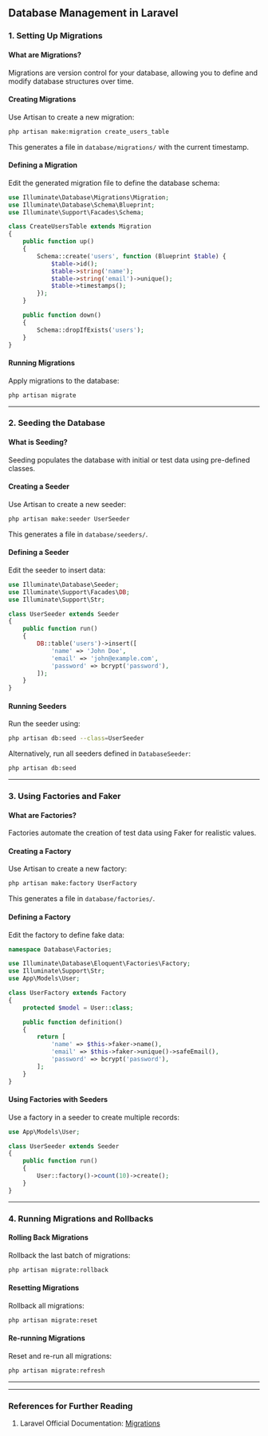 **Database Management in Laravel**
---

### **1. Setting Up Migrations**

#### **What are Migrations?**
Migrations are version control for your database, allowing you to define and modify database structures over time.

#### **Creating Migrations**
Use Artisan to create a new migration:
```bash
php artisan make:migration create_users_table
```
This generates a file in `database/migrations/` with the current timestamp.

#### **Defining a Migration**
Edit the generated migration file to define the database schema:
```php
use Illuminate\Database\Migrations\Migration;
use Illuminate\Database\Schema\Blueprint;
use Illuminate\Support\Facades\Schema;

class CreateUsersTable extends Migration
{
    public function up()
    {
        Schema::create('users', function (Blueprint $table) {
            $table->id();
            $table->string('name');
            $table->string('email')->unique();
            $table->timestamps();
        });
    }

    public function down()
    {
        Schema::dropIfExists('users');
    }
}
```

#### **Running Migrations**
Apply migrations to the database:
```bash
php artisan migrate
```

---

### **2. Seeding the Database**

#### **What is Seeding?**
Seeding populates the database with initial or test data using pre-defined classes.

#### **Creating a Seeder**
Use Artisan to create a new seeder:
```bash
php artisan make:seeder UserSeeder
```
This generates a file in `database/seeders/`.

#### **Defining a Seeder**
Edit the seeder to insert data:
```php
use Illuminate\Database\Seeder;
use Illuminate\Support\Facades\DB;
use Illuminate\Support\Str;

class UserSeeder extends Seeder
{
    public function run()
    {
        DB::table('users')->insert([
            'name' => 'John Doe',
            'email' => 'john@example.com',
            'password' => bcrypt('password'),
        ]);
    }
}
```

#### **Running Seeders**
Run the seeder using:
```bash
php artisan db:seed --class=UserSeeder
```
Alternatively, run all seeders defined in `DatabaseSeeder`:
```bash
php artisan db:seed
```

---

### **3. Using Factories and Faker**

#### **What are Factories?**
Factories automate the creation of test data using Faker for realistic values.

#### **Creating a Factory**
Use Artisan to create a new factory:
```bash
php artisan make:factory UserFactory
```
This generates a file in `database/factories/`.

#### **Defining a Factory**
Edit the factory to define fake data:
```php
namespace Database\Factories;

use Illuminate\Database\Eloquent\Factories\Factory;
use Illuminate\Support\Str;
use App\Models\User;

class UserFactory extends Factory
{
    protected $model = User::class;

    public function definition()
    {
        return [
            'name' => $this->faker->name(),
            'email' => $this->faker->unique()->safeEmail(),
            'password' => bcrypt('password'),
        ];
    }
}
```

#### **Using Factories with Seeders**
Use a factory in a seeder to create multiple records:
```php
use App\Models\User;

class UserSeeder extends Seeder
{
    public function run()
    {
        User::factory()->count(10)->create();
    }
}
```

---

### **4. Running Migrations and Rollbacks**

#### **Rolling Back Migrations**
Rollback the last batch of migrations:
```bash
php artisan migrate:rollback
```

#### **Resetting Migrations**
Rollback all migrations:
```bash
php artisan migrate:reset
```

#### **Re-running Migrations**
Reset and re-run all migrations:
```bash
php artisan migrate:refresh
```

---

---

### **References for Further Reading**
1. Laravel Official Documentation: [Migrations](https://laravel.com/docs/11.x/migrations)
